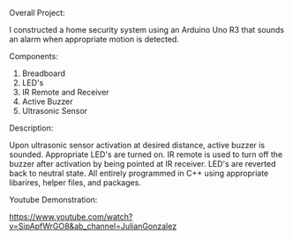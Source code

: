 Overall Project:

I constructed a home security system using an Arduino Uno R3 that sounds an alarm when appropriate motion is detected. 

Components:

1. Breadboard
2. LED's
3. IR Remote and Receiver
4. Active Buzzer
5. Ultrasonic Sensor


Description:

Upon ultrasonic sensor activation at desired distance, active buzzer is sounded. Appropriate LED's are turned on. IR remote is used to turn off the buzzer after activation by being 
pointed at IR receiver. LED's are reverted back to neutral state. All entirely programmed in C++ using appropriate libarires, helper files, and packages. 

Youtube Demonstration:

https://www.youtube.com/watch?v=SipApfWrGO8&ab_channel=JulianGonzalez
